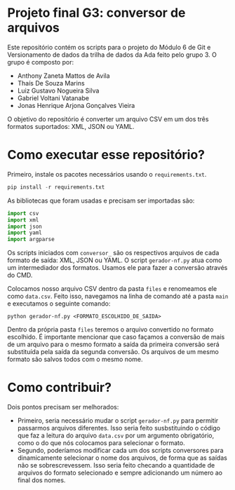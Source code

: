 # Projeto final G3: conversor de arquivos
Este repositório contém os scripts para o projeto do Módulo 6 de Git e Versionamento de dados da trilha de dados da Ada feito pelo grupo 3. O grupo é composto por:

* Anthony Zaneta Mattos de Avila
* Thaís De Souza Marins
* Luiz Gustavo Nogueira Silva
* Gabriel Voltani Vatanabe
* Jonas Henrique Arjona Gonçalves Vieira

O objetivo do repositório é converter um arquivo CSV em um dos três formatos suportados: XML, JSON ou YAML.

# Como executar esse repositório?
Primeiro, instale os pacotes necessários usando o `requirements.txt`. 

```python
pip install -r requirements.txt
```

As bibliotecas que foram usadas e precisam ser importadas são:

```python
import csv
import xml
import json
import yaml
import argparse
```

Os scripts iniciados com `conversor_` são os respectivos arquivos de cada formato de saída: XML, JSON ou YAML. O script `gerador-nf.py` atua como um intermediador dos formatos. Usamos ele para fazer a conversão através do CMD.

Colocamos nosso arquivo CSV dentro da pasta `files` e renomeamos ele como `data.csv`. Feito isso, navegamos na linha de comando até a pasta `main` e executamos o seguinte comando:

```
python gerador-nf.py <FORMATO_ESCOLHIDO_DE_SAIDA>
```

Dentro da própria pasta `files` teremos o arquivo convertido no formato escolhido. É importante mencionar que caso façamos a conversão de mais de um arquivo para o mesmo formato a saída da primeira conversão será substituída pela saída da segunda conversão. Os arquivos de um mesmo formato são salvos todos com o mesmo nome.

# Como contribuir?
Dois pontos precisam ser melhorados:

* Primeiro, seria necessário mudar o script `gerador-nf.py` para permitir passarmos arquivos diferentes. Isso seria feito susbstituindo o código que faz a leitura do arquivo `data.csv` por um argumento obrigatório, como o do que nós colocamos para selecionar o formato.
* Segundo, poderíamos modificar cada um dos scripts conversores para dinamicamente selecionar o nome dos arquivos, de forma que as saídas não se sobrescrevessem. Isso seria feito checando a quantidade de arquivos do formato selecionado e sempre adicionando um número ao final dos nomes.